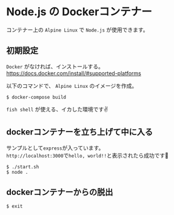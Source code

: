 # Node.js の Dockerコンテナー

コンテナー上の `Alpine Linux` で `Node.js` が使用できます。

## 初期設定

`Docker` がなければ、インストールする。  
https://docs.docker.com/install/#supported-platforms

以下のコマンドで、 `Alpine Linux` のイメージを作成。

```console
$ docker-compose build
```

`fish shell` が使える、イカした環境です✌

## dockerコンテナーを立ち上げて中に入る

サンプルとして`express`が入っています。  
`http://localhost:3000`で`hello, world!!`と表示されたら成功です🎉

```console
$ ./start.sh
$ node .
```

## dockerコンテナーからの脱出

```console
$ exit
```
